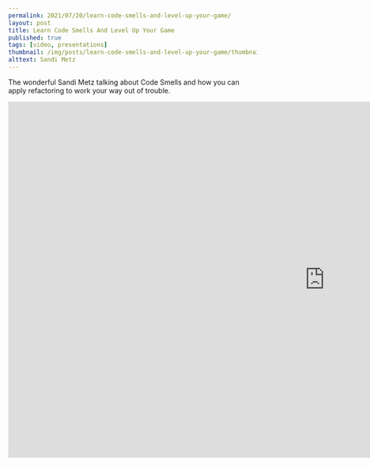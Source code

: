 ```yaml
---
permalink: 2021/07/20/learn-code-smells-and-level-up-your-game/
layout: post
title: Learn Code Smells And Level Up Your Game
published: true
tags: [video, presentations]
thumbnail: /img/posts/learn-code-smells-and-level-up-your-game/thumbnail-420x255.webp
alttext: Sandi Metz
---
```


The wonderful Sandi Metz talking about Code Smells and how you can apply refactoring to work your way out of trouble.

<iframe width="1280" height="720" src="https://www.youtube.com/embed/D4auWwMsEnY" title="YouTube video player" frameborder="0" allow="accelerometer; autoplay; clipboard-write; encrypted-media; gyroscope; picture-in-picture" allowfullscreen></iframe>
